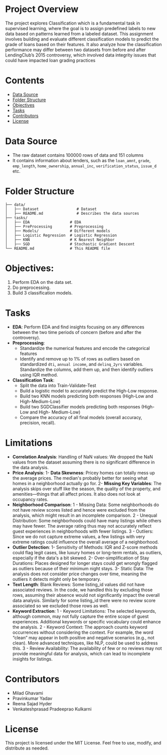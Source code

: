 # Project Overview
The project explores Classification which is a fundamental task in supervised learning, where the goal is to assign predefined labels to new data based on patterns learned from a labeled dataset. This assignment involves building and evaluate different classification models to predict the grade of loans based on their features. It also analyze how the classification performance may differ between two datasets from before and after LendingClub’s 2015 controversy, which involved data integrity issues that could have impacted loan grading practices

# Contents
- [Data Source](https://github.com/Reena-Sajad/ML-Assignment-2/edit/main/README.md#data-source)
- [Folder Structure](https://github.com/Reena-Sajad/ML-Assignment-2/edit/main/README.md#folder-structure)
- [Objectives](https://github.com/Reena-Sajad/ML-Assignment-2/edit/main/README.md#objectives)
- [Tasks](https://github.com/Reena-Sajad/ML-Assignment-2/edit/main/README.md#tasks)
- [Contributors](https://github.com/Reena-Sajad/ML-Assignment-2/edit/main/README.md#contributors)
- [License](https://github.com/Reena-Sajad/ML-Assignment-2/edit/main/README.md#license)

# Data Source
- The raw dataset contains 100000 rows of data and 151 columns
-  It contains information about lenders, such as the `loan_amnt`, `grade`, `emp_length`, `home_ownership`, `annual_inc`, `verification_status`, `issue_d` etc.

# Folder Structure

    ├── data/
    │   ├── Dataset                 # Dataset
    │   ├── README.md               # Describes the data sources
    ├── tasks/
    │   ├── EDA                  # EDA 
    │   ├── PreProcessing        # Preprocessing 
    │   ├── Models/              # Different models 
    │   ├── Logistic Regression  # Logistic Regression
    │   ├── KNN                  # K Nearest Neighbor
    │   ├── SGD                  # Stochastic Gradient Descent 
    └── README.md                # This README file

# Objectives:
1. Perform EDA on the data set.
2. Do preprocessing.
3. Build 3 classification models.

# Tasks
* **EDA**: Perform EDA and find insights focusing on any differences between the
two time periods of concern (before and after the controversy).
* **Preprocessing**:
  * Standardize the numerical features and encode the categorical features
  * Identify and remove up to 1% of rows as outliers based on standardized `dti`, `annual
income`, and `delinq_2yrs` variables. Standardize the columns, add them up, and then identify outliers using IQR
method.
* **Classification Task**:
  * Split the data into Train-Validate-Test
  * Build a logistic model to accurately predict the High-Low response.
  * Build two KNN models predicting both responses (High-Low and High-Medium-Low)
  * Build two SGDClassifier models predicting both responses (High-Low and High-
Medium-Low)
  * Compare the accuracy of all final models (overall accuracy, precision, recall).

# Limitations
* **Correlation Analysis**: Handling of NaN values: We dropped the NaN values from the dataset assuming there is no significant difference in the data analysis. 
* **Price Analysis**:
1- **Data Skewness**: Pricey homes can totally mess up the average prices. The median's probably better for seeing what homes in a neighborhood actually go for. 
2- **Missing Key Variables**: The analysis skips over stuff like the season, the quality of the property, and amenities—things that all affect prices. It also does not look at occupancy rates. 
* **Neighborhood Comparison**:
1 - Missing Data: Some neighborhoods do not have review scores listed and hence were excluded from the analysis, which might result in an incomplete comparison. 
2 - Unequal Distribution: Some neighborhoods could have many listings while others may have fewer. The average rating thus may not accurately reflect guest experiences in neighborhoods with fewer listings. 
3 - Outliers: Since we do not capture extreme values, a few listings with very extreme ratings could influence the overall average of a neighborhood. 
* **Outlier Detection**:
1- Sensitivity of Methods: IQR and Z-score methods could flag legit cases, like luxury homes or long-term rentals, as outliers, especially if the data's a bit skewed. 
2- Over-simplification of Stay Durations: Places designed for longer stays could get wrongly flagged as outliers because of their minimum night stays. 
3- Static Data: The analysis does not consider price changes over time, meaning the outliers it detects might only be temporary. 
* **Text Length**: Blank Reviews: Some listing_id values did not have associated reviews. In the code, we handled this by excluding those rows, assuming their absence would not significantly impact the overall data analysis. Similarly for some listing_id there were no review score associated so we excluded those rows as well. 
* **Keyword Extraction**:
1 - Keyword Limitations: The selected keywords, although common, may not fully capture the entire scope of guest experiences. Additional keywords or specific vocabulary could enhance the analysis. 
2 - Keyword Context: The approach counts keyword occurrences without considering the context. For example, the word “clean” may appear in both positive and negative scenarios (e.g., not clean). More advanced techniques, like NLP, could be used to address this. 
3 - Review Availability: The availability of few or no reviews may not provide meaningful data for analysis, which can lead to incomplete insights for listings. 

# Contributors
* Milad Ghavami
* Pravinkumar Yadav
* Reena Sajad Hyder
* Venkateshprasad Pradeeprao Kulkarni

# License
This project is licensed under the MIT License. Feel free to use, modify, and distribute as needed.
